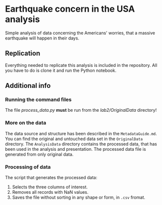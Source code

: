 # Earthquake concern in the USA analysis

Simple analysis of data concerning the Americans' worries, that a massive earthquake will happen in their days.

## Replication
Everything needed to replicate this analysis is included in the repository. All you have to do is clone it and run the Python notebook.

## Additional info

### Running the command files
The file _process_data.py_ __must__ be run from the _lab2/OriginalData_ directory!

### More on the data
The data source and structure has been described in the `MetadataGuide.md`. You can find the original and untouched data set in the `OriginalData` directory. 
The `AnalysisData` directory contains the processed data, that has been used in the analysis and presentation. The processed data file is generated from only original data.  

### Processing of data
The script that generates the processed data:
1. Selects the three columns of interest.
2. Removes all records with NaN values.
3. Saves the file without sorting in any shape or form, in `.csv` fromat.

